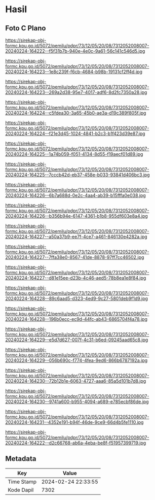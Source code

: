 # Hasil

## Foto C Plano

https://sirekap-obj-formc.kpu.go.id/5072/pemilu/pdpr/73/12/05/20/08/7312052008007-20240224-164222--f5f31b7b-940e-4e0c-9a61-56c141c546d5.jpg

https://sirekap-obj-formc.kpu.go.id/5072/pemilu/pdpr/73/12/05/20/08/7312052008007-20240224-164223--1e8c239f-f6cb-4684-b98b-19131cf2ff4d.jpg

https://sirekap-obj-formc.kpu.go.id/5072/pemilu/pdpr/73/12/05/20/08/7312052008007-20240224-164223--269a2d38-95e7-4017-adf6-8d2fc7350a28.jpg

https://sirekap-obj-formc.kpu.go.id/5072/pemilu/pdpr/73/12/05/20/08/7312052008007-20240224-164224--c5fdea30-3a65-45b0-ae3a-d19c389f805f.jpg

https://sirekap-obj-formc.kpu.go.id/5072/pemilu/pdpr/73/12/05/20/08/7312052008007-20240224-164224--f21e3d45-1024-4841-b2c3-b1f423d39e87.jpg

https://sirekap-obj-formc.kpu.go.id/5072/pemilu/pdpr/73/12/05/20/08/7312052008007-20240224-164225--1a74b059-f051-4134-8d55-f19aecf01d89.jpg

https://sirekap-obj-formc.kpu.go.id/5072/pemilu/pdpr/73/12/05/20/08/7312052008007-20240224-164225--7cccb42d-eb37-458e-b033-93841d406bc3.jpg

https://sirekap-obj-formc.kpu.go.id/5072/pemilu/pdpr/73/12/05/20/08/7312052008007-20240224-164226--6b7a688d-0e2c-4aa4-ab39-b15fffa0e038.jpg

https://sirekap-obj-formc.kpu.go.id/5072/pemilu/pdpr/73/12/05/20/08/7312052008007-20240224-164226--b356b94e-6147-4361-b1b8-955df603e8a4.jpg

https://sirekap-obj-formc.kpu.go.id/5072/pemilu/pdpr/73/12/05/20/08/7312052008007-20240224-164227--a50a37b9-ee7f-4ce7-a461-846130e4282a.jpg

https://sirekap-obj-formc.kpu.go.id/5072/pemilu/pdpr/73/12/05/20/08/7312052008007-20240224-164227--7ffa38e0-8567-41de-8878-97ff7cc46502.jpg

https://sirekap-obj-formc.kpu.go.id/5072/pemilu/pdpr/73/12/05/20/08/7312052008007-20240224-164227--d81e15ee-d23b-4c46-aed5-78b8ea1e8f84.jpg

https://sirekap-obj-formc.kpu.go.id/5072/pemilu/pdpr/73/12/05/20/08/7312052008007-20240224-164228--89c6aad5-d323-4ed9-9c27-5801deb9f1d9.jpg

https://sirekap-obj-formc.kpu.go.id/5072/pemilu/pdpr/73/12/05/20/08/7312052008007-20240224-164228--196b0ecc-ec9d-44fc-ab43-6865704f4a78.jpg

https://sirekap-obj-formc.kpu.go.id/5072/pemilu/pdpr/73/12/05/20/08/7312052008007-20240224-164229--e5d7d627-007f-4c31-b6ed-09245aad65c8.jpg

https://sirekap-obj-formc.kpu.go.id/5072/pemilu/pdpr/73/12/05/20/08/7312052008007-20240224-164229--056b690c-f774-4fea-9ed6-866b6787192a.jpg

https://sirekap-obj-formc.kpu.go.id/5072/pemilu/pdpr/73/12/05/20/08/7312052008007-20240224-164230--72b12b1e-6063-4727-aaa6-85a5d101b7d8.jpg

https://sirekap-obj-formc.kpu.go.id/5072/pemilu/pdpr/73/12/05/20/08/7312052008007-20240224-164230--9741a600-b955-4094-a689-e785ecbf86de.jpg

https://sirekap-obj-formc.kpu.go.id/5072/pemilu/pdpr/73/12/05/20/08/7312052008007-20240224-164231--4352e191-b94f-46de-9ce9-66d4b5fe1110.jpg

https://sirekap-obj-formc.kpu.go.id/5072/pemilu/pdpr/73/12/05/20/08/7312052008007-20240224-164222--d2c66768-ab6a-4eba-be8f-f51957399719.jpg


## Metadata

| Key        | Value               |
| ---------- | ------------------- |
| Time Stamp | 2024-02-24 22:33:55 |
| Kode Dapil | 7302                |



